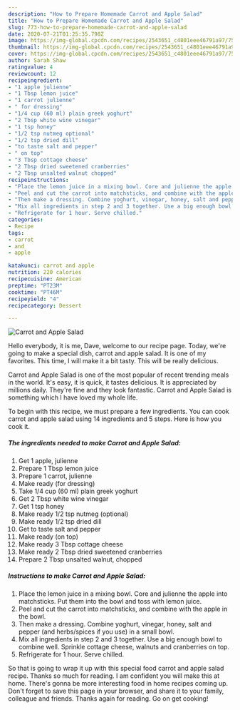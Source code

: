 ```yaml
---
description: "How to Prepare Homemade Carrot and Apple Salad"
title: "How to Prepare Homemade Carrot and Apple Salad"
slug: 773-how-to-prepare-homemade-carrot-and-apple-salad
date: 2020-07-21T01:25:35.798Z
image: https://img-global.cpcdn.com/recipes/2543651_c4801eee46791a97/751x532cq70/carrot-and-apple-salad-recipe-main-photo.jpg
thumbnail: https://img-global.cpcdn.com/recipes/2543651_c4801eee46791a97/751x532cq70/carrot-and-apple-salad-recipe-main-photo.jpg
cover: https://img-global.cpcdn.com/recipes/2543651_c4801eee46791a97/751x532cq70/carrot-and-apple-salad-recipe-main-photo.jpg
author: Sarah Shaw
ratingvalue: 4
reviewcount: 12
recipeingredient:
- "1 apple julienne"
- "1 Tbsp lemon juice"
- "1 carrot julienne"
- " for dressing"
- "1/4 cup (60 ml) plain greek yoghurt"
- "2 Tbsp white wine vinegar"
- "1 tsp honey"
- "1/2 tsp nutmeg optional"
- "1/2 tsp dried dill"
- "to taste salt and pepper"
- " on top"
- "3 Tbsp cottage cheese"
- "2 Tbsp dried sweetened cranberries"
- "2 Tbsp unsalted walnut chopped"
recipeinstructions:
- "Place the lemon juice in a mixing bowl. Core and julienne the apple into matchsticks. Put them into the bowl and toss with lemon juice."
- "Peel and cut the carrot into matchsticks, and combine with the apple in the bowl."
- "Then make a dressing. Combine yoghurt, vinegar, honey, salt and pepper (and herbs/spices if you use) in a small bowl."
- "Mix all ingredients in step 2 and 3 together. Use a big enough bowl to combine well. Sprinkle cottage cheese, walnuts and cranberries on top."
- "Refrigerate for 1 hour. Serve chilled."
categories:
- Recipe
tags:
- carrot
- and
- apple

katakunci: carrot and apple 
nutrition: 220 calories
recipecuisine: American
preptime: "PT23M"
cooktime: "PT46M"
recipeyield: "4"
recipecategory: Dessert

---
```



![Carrot and Apple Salad](https://img-global.cpcdn.com/recipes/2543651_c4801eee46791a97/751x532cq70/carrot-and-apple-salad-recipe-main-photo.jpg)

Hello everybody, it is me, Dave, welcome to our recipe page. Today, we're going to make a special dish, carrot and apple salad. It is one of my favorites. This time, I will make it a bit tasty. This will be really delicious.



Carrot and Apple Salad is one of the most popular of recent trending meals in the world. It's easy, it is quick, it tastes delicious. It is appreciated by millions daily. They're fine and they look fantastic. Carrot and Apple Salad is something which I have loved my whole life.


To begin with this recipe, we must prepare a few ingredients. You can cook carrot and apple salad using 14 ingredients and 5 steps. Here is how you cook it.

<!--inarticleads1-->

##### The ingredients needed to make Carrot and Apple Salad:

1. Get 1 apple, julienne
1. Prepare 1 Tbsp lemon juice
1. Prepare 1 carrot, julienne
1. Make ready  (for dressing)
1. Take 1/4 cup (60 ml) plain greek yoghurt
1. Get 2 Tbsp white wine vinegar
1. Get 1 tsp honey
1. Make ready 1/2 tsp nutmeg (optional)
1. Make ready 1/2 tsp dried dill
1. Get to taste salt and pepper
1. Make ready  (on top)
1. Make ready 3 Tbsp cottage cheese
1. Make ready 2 Tbsp dried sweetened cranberries
1. Prepare 2 Tbsp unsalted walnut, chopped




<!--inarticleads2-->

##### Instructions to make Carrot and Apple Salad:

1. Place the lemon juice in a mixing bowl. Core and julienne the apple into matchsticks. Put them into the bowl and toss with lemon juice.
1. Peel and cut the carrot into matchsticks, and combine with the apple in the bowl.
1. Then make a dressing. Combine yoghurt, vinegar, honey, salt and pepper (and herbs/spices if you use) in a small bowl.
1. Mix all ingredients in step 2 and 3 together. Use a big enough bowl to combine well. Sprinkle cottage cheese, walnuts and cranberries on top.
1. Refrigerate for 1 hour. Serve chilled.




So that is going to wrap it up with this special food carrot and apple salad recipe. Thanks so much for reading. I am confident you will make this at home. There's gonna be more interesting food in home recipes coming up. Don't forget to save this page in your browser, and share it to your family, colleague and friends. Thanks again for reading. Go on get cooking!
